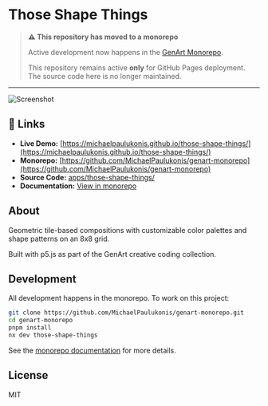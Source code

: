 # Those Shape Things

> **⚠️ This repository has moved to a monorepo**
> 
> Active development now happens in the [GenArt Monorepo](https://github.com/MichaelPaulukonis/genart-monorepo).
> 
> This repository remains active **only** for GitHub Pages deployment. The source code here is no longer maintained.

---

![Screenshot](screenshot.png)

## 🔗 Links

- **Live Demo:** [https://michaelpaulukonis.github.io/those-shape-things/](https://michaelpaulukonis.github.io/those-shape-things/)
- **Monorepo:** [https://github.com/MichaelPaulukonis/genart-monorepo](https://github.com/MichaelPaulukonis/genart-monorepo)
- **Source Code:** [apps/those-shape-things/](https://github.com/MichaelPaulukonis/genart-monorepo/tree/main/apps/those-shape-things)
- **Documentation:** [View in monorepo](https://github.com/MichaelPaulukonis/genart-monorepo/tree/main/apps/those-shape-things/README.md)

## About

Geometric tile-based compositions with customizable color palettes and shape patterns on an 8x8 grid.

Built with p5.js as part of the GenArt creative coding collection.

## Development

All development happens in the monorepo. To work on this project:

```bash
git clone https://github.com/MichaelPaulukonis/genart-monorepo.git
cd genart-monorepo
pnpm install
nx dev those-shape-things
```

See the [monorepo documentation](https://github.com/MichaelPaulukonis/genart-monorepo) for more details.

## License

MIT
